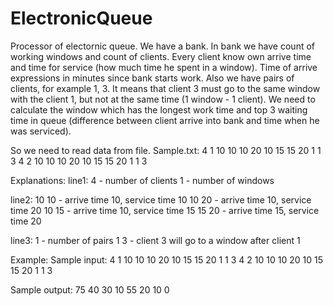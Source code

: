 # ElectronicQueue
Processor of electornic queue.
We have a bank. In bank we have count of working windows and count of clients.
Every client know own arrive time and time for service (how much time he spent in a window). Time of arrive expressions in minutes since bank starts work.
Also we have pairs of clients, for example 1, 3. It means that client 3 must go to the same window with the client 1, but not at the same time (1 window - 1 client).
We need to calculate the window which has the longest work time and top 3 waiting time in queue (difference between client arrive into bank and time when he was serviced).

So we need to read data from file.
Sample.txt:
4 1
10 10 10 20 10 15 15 20
1 1 3
4 2
10 10 10 20 10 15 15 20
1 1 3

Explanations:
line1:
  4 - number of clients
  1 - number of windows

line2:
  10 10 - arrive time 10, service time 10
  10 20 - arrive time 10, service time 20
  10 15 - arrive time 10, service time 15
  15 20 - arrive time 15, service time 20

line3:
  1 - number of pairs
  1 3 - client 3 will go to a window after client 1
  

Example:
Sample input:
4 1
10 10 10 20 10 15 15 20
1 1 3
4 2
10 10 10 20 10 15 15 20
1 1 3

Sample output:
75 40 30 10 
55 20 10 0 